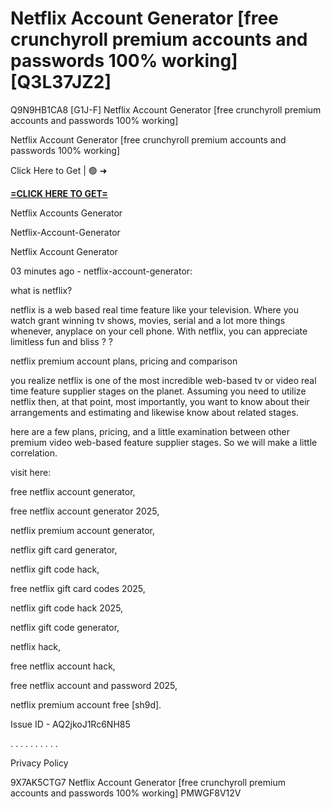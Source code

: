 # Netflix Account Generator [free crunchyroll premium accounts and passwords 100% working] [Q3L37JZ2]

Q9N9HB1CA8 [G1J-F] Netflix Account Generator [free crunchyroll premium accounts and passwords 100% working]

Netflix Account Generator [free crunchyroll premium accounts and passwords 100% working]

Click Here to Get | 🟢 ➜ 

**[=CLICK HERE TO GET=](https://www.google.com/url?q=https%3A%2F%2Fappbitly.com%2FYXask)**

Netflix Accounts Generator

Netflix-Account-Generator

Netflix Account Generator

03 minutes ago - netflix-account-generator:

what is netflix?

netflix is a web based real time feature like your television. Where you watch grant winning tv shows, movies, serial and a lot more things whenever, anyplace on your cell phone. With netflix, you can appreciate limitless fun and bliss ? ?

netflix premium account plans, pricing and comparison

you realize netflix is one of the most incredible web-based tv or video real time feature supplier stages on the planet. Assuming you need to utilize netflix then, at that point, most importantly, you want to know about their arrangements and estimating and likewise know about related stages. 

here are a few plans, pricing, and a little examination between other premium video web-based feature supplier stages. So we will make a little correlation. 

visit here:

free netflix account generator,

free netflix account generator 2025,

netflix premium account generator,

netflix gift card generator,

netflix gift code hack,

free netflix gift card codes 2025,

netflix gift code hack 2025,

netflix gift code generator,

netflix hack,

free netflix account hack,

free netflix account and password 2025,

netflix premium account free [sh9d]. 

Issue ID - AQ2jkoJ1Rc6NH85

. . . . . . . . . . 

Privacy Policy

 9X7AK5CTG7 Netflix Account Generator [free crunchyroll premium accounts and passwords 100% working] PMWGF8V12V

